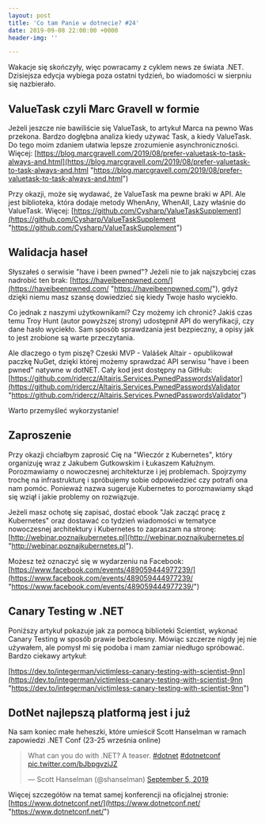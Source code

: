 ```yaml
---
layout: post
title: 'Co tam Panie w dotnecie? #24'
date: 2019-09-08 22:00:00 +0000
header-img: ''

---
```

Wakacje się skończyły, więc powracamy z cyklem news ze świata .NET. Dzisiejsza edycja wybiega poza ostatni tydzień, bo wiadomości w sierpniu się nazbierało.

## ValueTask czyli Marc Gravell w formie

Jeżeli jeszcze nie bawiliście się ValueTask, to artykuł Marca na pewno Was przekona. Bardzo dogłębna analiza kiedy używać Task, a kiedy ValueTask. Do tego moim zdaniem ułatwia lepsze zrozumienie asynchroniczności.  Więcej: [https://blog.marcgravell.com/2019/08/prefer-valuetask-to-task-always-and.html](https://blog.marcgravell.com/2019/08/prefer-valuetask-to-task-always-and.html "https://blog.marcgravell.com/2019/08/prefer-valuetask-to-task-always-and.html")

Przy okazji, może się wydawać, że ValueTask ma pewne braki w API. Ale jest biblioteka, która dodaje metody WhenAny, WhenAll, Lazy właśnie do ValueTask. Więcej: [https://github.com/Cysharp/ValueTaskSupplement](https://github.com/Cysharp/ValueTaskSupplement "https://github.com/Cysharp/ValueTaskSupplement")

## Walidacja haseł

Słyszałeś o serwisie "have i been pwned"? Jeżeli nie to jak najszybciej czas nadrobić ten brak: [https://haveibeenpwned.com/](https://haveibeenpwned.com/ "https://haveibeenpwned.com/"), gdyż dzięki niemu masz szansę dowiedzieć się kiedy Twoje hasło wyciekło. 

Co jednak z naszymi użytkownikami? Czy możemy ich chronić? Jakiś czas temu Troy Hunt (autor powyższej strony) udostępnił API do weryfikacji, czy dane hasło wyciekło. Sam sposób sprawdzania jest bezpieczny, a opisy jak to jest zrobione są warte przeczytania.

Ale dlaczego o tym piszę? Czeski MVP - Valášek Altair - opublikował paczkę NuGet, dzięki której możemy sprawdzać API serwisu "have i been pwned" natywne w dotNET. Cały kod jest dostępny na GitHub: [https://github.com/ridercz/Altairis.Services.PwnedPasswordsValidator](https://github.com/ridercz/Altairis.Services.PwnedPasswordsValidator "https://github.com/ridercz/Altairis.Services.PwnedPasswordsValidator")

Warto przemyśleć wykorzystanie!

## Zaproszenie

Przy okazji chciałbym zaprosić Cię na "Wieczór z Kubernetes", który organizuję wraz z Jakubem Gutkowskim i Łukaszem Kałużnym. Porozmawiamy o nowoczesnej architekturze i jej problemach. Spojrzymy trochę na infrastrukturę i spróbujemy sobie odpowiedzieć czy potrafi ona nam pomóc. Ponieważ nazwa sugeruje Kubernetes to porozmawiamy skąd się wziął i jakie problemy on rozwiązuje.

Jeżeli masz ochotę się zapisać, dostać ebook "Jak zacząć pracę z Kubernetes" oraz dostawać co tydzień wiadomości w tematyce nowoczesnej architektury i Kubernetes to zapraszam na stronę: [http://webinar.poznajkubernetes.pl](http://webinar.poznajkubernetes.pl "http://webinar.poznajkubernetes.pl").

Możesz też oznaczyć się w wydarzeniu na Facebook: [https://www.facebook.com/events/489059444977239/](https://www.facebook.com/events/489059444977239/ "https://www.facebook.com/events/489059444977239/")

## Canary Testing w .NET

Poniższy artykuł pokazuje jak za pomocą biblioteki Scientist, wykonać Canary Testing w sposób prawie bezbolesny. Mówiąc szczerze nigdy jej nie używałem, ale pomysł mi się podoba i mam zamiar niedługo spróbować. Bardzo ciekawy artykuł: 

[https://dev.to/integerman/victimless-canary-testing-with-scientist-9nn](https://dev.to/integerman/victimless-canary-testing-with-scientist-9nn "https://dev.to/integerman/victimless-canary-testing-with-scientist-9nn")

## DotNet najlepszą platformą jest i już

Na sam koniec małe heheszki, które umieścił Scott Hanselman w ramach zapowiedzi .NET Conf (23-25 września online)  
<blockquote class="twitter-tweet" data-conversation="none"><p lang="en" dir="ltr">What can you do with .NET? A teaser. <a href="https://twitter.com/hashtag/dotnet?src=hash&ref_src=twsrc%5Etfw">#dotnet</a> <a href="https://twitter.com/hashtag/dotnetconf?src=hash&ref_src=twsrc%5Etfw">#dotnetconf</a> <a href="https://t.co/bJbpgvziJZ">pic.twitter.com/bJbpgvziJZ</a></p>— Scott Hanselman (@shanselman) <a href="https://twitter.com/shanselman/status/1169403223016263680?ref_src=twsrc%5Etfw">September 5, 2019</a></blockquote> <script async src="https://platform.twitter.com/widgets.js" charset="utf-8"></script>

Więcej szczegółów na temat samej konferencji na oficjalnej stronie: [https://www.dotnetconf.net/](https://www.dotnetconf.net/ "https://www.dotnetconf.net/")